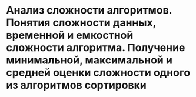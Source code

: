 # Анализ сложности алгоритмов. Понятия сложности данных, временной и емкостной сложности алгоритма. Получение минимальной, максимальной и средней оценки сложности одного из алгоритмов сортировки

